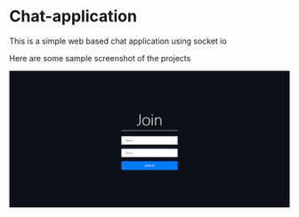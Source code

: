 # Chat-application
This is a simple web based chat application using socket io

Here are some sample screenshot of the projects

![](Files%20about%20project/screenshots/Screenshot%20(77).png)
